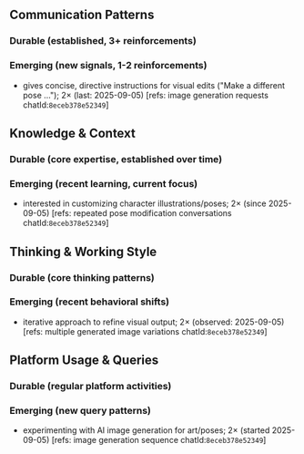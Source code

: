 ## Communication Patterns
### Durable (established, 3+ reinforcements)

### Emerging (new signals, 1-2 reinforcements)
- gives concise, directive instructions for visual edits ("Make a different pose …"); 2× (last: 2025-09-05) [refs: image generation requests chatId:`8eceb378e52349`]

## Knowledge & Context
### Durable (core expertise, established over time)

### Emerging (recent learning, current focus)
- interested in customizing character illustrations/poses; 2× (since 2025-09-05) [refs: repeated pose modification conversations chatId:`8eceb378e52349`]

## Thinking & Working Style
### Durable (core thinking patterns)

### Emerging (recent behavioral shifts)
- iterative approach to refine visual output; 2× (observed: 2025-09-05) [refs: multiple generated image variations chatId:`8eceb378e52349`]

## Platform Usage & Queries
### Durable (regular platform activities)

### Emerging (new query patterns)
- experimenting with AI image generation for art/poses; 2× (started 2025-09-05) [refs: image generation sequence chatId:`8eceb378e52349`]
